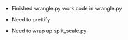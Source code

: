 - Finished wrangle.py work code in wrangle.py
- Need to prettify

- Need to wrap up split_scale.py 
